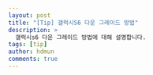 ```yaml
---
layout: post
title: "[Tip] 갤럭시S6 다운 그레이드 방법"
description: >
  갤럭시s6 다운 그레이드 방법에 대해 설명합니다.
tags: [tip]
author: hdmun
comments: true
---
```

